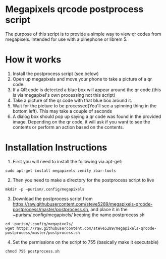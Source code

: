 # Megapixels qrcode postprocess script
The purpose of this script is to provide a simple way to view qr codes from megapixels. Intended for use with a pinephone or librem 5.

# How it works
1. Install the postprocess script (see below)
2. Open up megapixels and move your phone to take a picture of a qr code.
3. If a QR code is detected a blue box will appear around the qr code (this is via megapixel's own processing not this script)
4. Take a picture of the qr code with that blue box around it.
5. Wait for the picture to be processed(You'll see a spinning thing in the bottom left). This may take a couple of seconds
6. A dialog box should pop up saying a qr code was found in the provided image. Depending on the qr code, it will ask if you want to see the contents or perform an action based on the contents. 

# Installation Instructions
1. First you will need to install the following via apt-get:
```
sudo apt-get install megapixels zenity zbar-tools
```
2. Then you need to make a directory for the postprocess script to live
```
mkdir -p ~purism/.config/megapixels
```
3. Download the postprocess script from https://raw.githubusercontent.com/steve5289/megapixels-qrcode-postprocess/master/postprocess.sh, and place it in the ~purism/.config/megapixels/ keeping the name postprocess.sh
```
cd ~purism/.config/megapixels/
wget https://raw.githubusercontent.com/steve5289/megapixels-qrcode-postprocess/master/postprocess.sh
```
4. Set the permissions on the script to 755 (basically make it executable)
```
chmod 755 postprocess.sh
```
